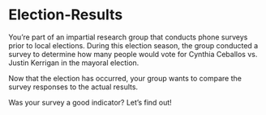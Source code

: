 # Election-Results

You’re part of an impartial research group that conducts phone surveys prior to local elections. 
During this election season, the group conducted a survey to determine how many people would vote for 
Cynthia Ceballos vs. Justin Kerrigan in the mayoral election.

Now that the election has occurred, your group wants to compare the survey responses to the actual results.

Was your survey a good indicator? Let’s find out!
